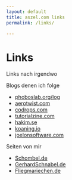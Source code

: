 ```yaml
---
layout: default
title: aszel.com links
permalink: /links/

---
```


<h1 class="post-title">Links</h1>

<p class="post-title-sub">Links nach irgendwo</p>

<div class="links-list">
Blogs denen ich folge
<ul>
<li><a href="http://phoboslab.org/" target="_blank">phoboslab.org/log</a></li>
<li><a href="https://aerotwist.com" target="_blank">aerotwist.com</a></li>
<li><a href="http://tympanus.net/codrops/" target="_blank">codrops.com</a></li>
<li><a href="http://tutorialzine.com/" target="_blank">tutorialzine.com</a></li>
<li><a href="http://hakim.se/" target="_blank">hakim.se</a></li>
<li><a href="http://koaning.io/" target="_blank">koaning.io</a></li>
<li><a href="http://www.joelonsoftware.com/" target="_blank">joelonsoftware.com</a></li>
</ul>
</div>

<div class="links-list">
Seiten von mir
<ul>
<li><a href="http://schombel.de" target="_blank">Schombel.de</a></li>
<li><a href="http://gerhardschnabel.de" target="_blank">GerhardSchnabel.de</a></li>
<li><a href="http://fliegmariechen.de" target="_blank">Fliegmariechen.de</a></li>
</ul>
</div>